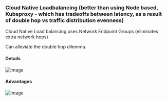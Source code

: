 ### Cloud Native Loadbalancing (better than using Node based, Kubeproxy - which has tradeoffs between latency, as a result of double hop vs traffic distribution evenness)

Cloud Native Load balancing uses Network Endpoint Groups (eliminates extra network hops)

Can alleviate the double hop dilemma.

#### Details
![image](https://user-images.githubusercontent.com/40435982/144130089-d7adecde-c97d-4812-a539-2f9f8b649260.png)


#### Advantages
![image](https://user-images.githubusercontent.com/40435982/144129400-12d04903-7cab-48bb-8ed9-b7c17d546a06.png)
